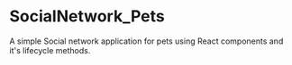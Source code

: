 # SocialNetwork_Pets
 A simple Social network application for pets using React components and it's lifecycle methods.
